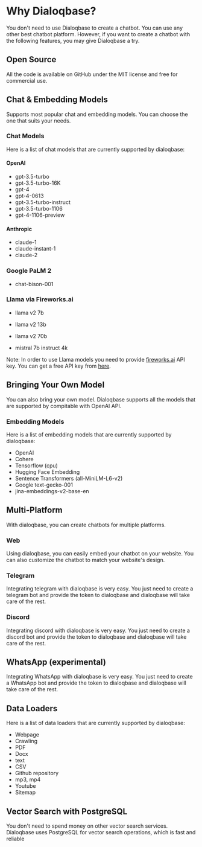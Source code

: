 # Why Dialoqbase?

You don't need to use Dialoqbase to create a chatbot. You can use any other best chatbot platform. However, if you want to create a chatbot with the following features, you may give Dialoqbase a try.

## Open Source

All the code is available on GitHub under the MIT license and free for commercial use.

## Chat & Embedding Models

Supports most popular chat and embedding models. You can choose the one that suits your needs.

### Chat Models

Here is a list of chat models that are currently supported by dialoqbase:

#### OpenAI

* gpt-3.5-turbo
* gpt-3.5-turbo-16K
* gpt-4
* gpt-4-0613
* gpt-3.5-turbo-instruct
* gpt-3.5-turbo-1106
* gpt-4-1106-preview

#### Anthropic

* claude-1
* claude-instant-1
* claude-2


### Google PaLM 2

* chat-bison-001


### Llama via Fireworks.ai

* llama v2 7b

* llama v2 13b

* llama v2 70b

* mistral 7b instruct 4k


Note: In order to use Llama models you need to provide [fireworks.ai](https://fireworks.ai/) API key. You can get a free API key from [here](https://fireworks.ai/).

## Bringing Your Own Model

You can also bring your own model. Dialoqbase supports all the models that are supported by compitable with OpenAI API.

### Embedding Models

Here is a list of embedding models that are currently supported by dialoqbase:

* OpenAI 
* Cohere
* Tensorflow (cpu)
* Hugging Face Embedding
* Sentence Transformers (all-MiniLM-L6-v2)
* Google text-gecko-001
* jina-embeddings-v2-base-en

## Multi-Platform

With dialoqbase, you can create chatbots for multiple platforms. 

### Web

Using dialoqbase, you can easily embed your chatbot on your website. You can also customize the chatbot to match your website's design.

### Telegram 

Integrating telegram with dialoqbase is very easy. You just need to create a telegram bot and provide the token to dialoqbase and dialoqbase will take care of the rest.


### Discord 

Integrating discord with dialoqbase is very easy. You just need to create a discord bot and provide the token to dialoqbase and dialoqbase will take care of the rest.

## WhatsApp (experimental)

Integrating WhatsApp with dialoqbase is very easy. You just need to create a WhatsApp bot and provide the token to dialoqbase and dialoqbase will take care of the rest.

## Data Loaders

Here is a list of data loaders that are currently supported by dialoqbase:

* Webpage
* Crawling
* PDF
* Docx
* text
* CSV
* Github repository
* mp3, mp4
* Youtube
* Sitemap

## Vector Search with PostgreSQL

You don't need to spend money on other vector search services. Dialoqbase uses PostgreSQL for vector search operations, which is fast and reliable